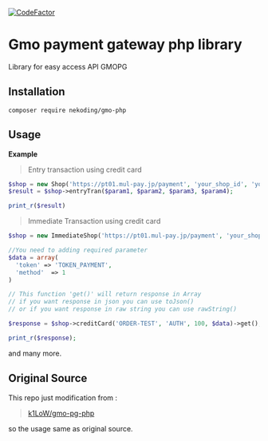 [![CodeFactor](https://www.codefactor.io/repository/github/nekoding/gmophp/badge)](https://www.codefactor.io/repository/github/nekoding/gmophp)

#  Gmo payment gateway php library
Library for easy access API GMOPG

## Installation
```
composer require nekoding/gmo-php
```

## Usage
**Example**  
>Entry transaction using credit card
```php
$shop = new Shop('https://pt01.mul-pay.jp/payment', 'your_shop_id', 'your_shop_pass');
$result = $shop->entryTran($param1, $param2, $param3, $param4);

print_r($result)
```
>Immediate Transaction using credit card
```php
$shop = new ImmediateShop('https://pt01.mul-pay.jp/payment', 'your_shop_id', 'your_shop_pass');

//You need to adding required parameter
$data = array(
  'token' => 'TOKEN_PAYMENT',
  'method'  => 1
)

// This function 'get()' will return response in Array
// if you want response in json you can use toJson()
// or if you want response in raw string you can use rawString()

$response = $shop->creditCard('ORDER-TEST', 'AUTH', 100, $data)->get();

print_r($response);

```

and many more.

##  Original Source

This repo just modification from :
> [k1LoW/gmo-pg-php](https://github.com/k1LoW/gmo-pg-php)

so the usage same as original source.
